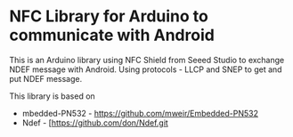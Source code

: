 NFC Library for Arduino to communicate with Android
===================================================

This is an Arduino library using NFC Shield from Seeed Studio to exchange NDEF message with Android. Using protocols - LLCP and SNEP to get and put NDEF message.


This library is based on 
+ mbedded-PN532 - https://github.com/mweir/Embedded-PN532
+ Ndef - [https://github.com/don/Ndef.git


